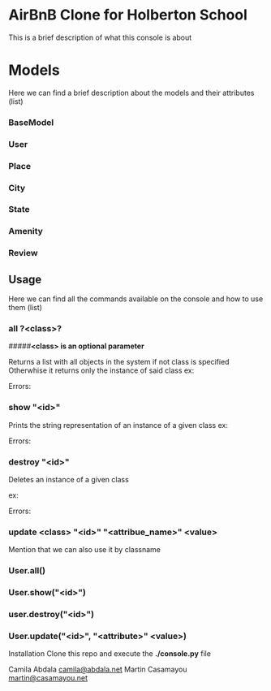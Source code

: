 # AirBnB Clone for Holberton School
This is a brief description of what this console is about

# Models
Here we can find a brief description about the models and their attributes
(list)
### **BaseModel**
### **User**
### **Place**
### **City**
### **State**
### **Amenity**
### **Review**

## Usage
Here we can find all the commands available on the console and how to use them
(list)
### **all \?\<class\>\?**
#####**\<class\> is an optional parameter**

Returns a list with all objects in the system if not class is specified
Otherwhise it returns only the instance of said class
ex:

Errors:


### **show <class> \"\<id\>\"**
Prints the string representation of an instance of a given class
ex:

Errors:


### **destroy <class> \"\<id\>\"**
Deletes an instance of a given class

ex:

Errors:


### **update \<class\> \"\<id\>\" \"\<attribue_name\>\" <value\>**


Mention that we can also use it by classname
### **User.all()**
### **User.show(\"\<id\>\")**
### **user.destroy(\"\<id\>\")**
### **User.update(\"\<id\>\", \"\<attribute\>\" \<value\>)**

Installation
Clone this repo and execute the **./console.py** file

Camila Abdala <camila@abdala.net>
Martin Casamayou <martin@casamayou.net>
